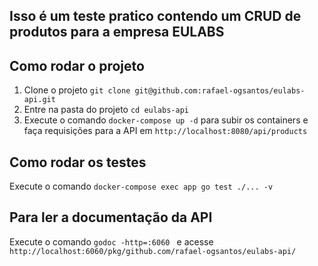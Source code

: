 ## Isso é um teste pratico contendo um CRUD de produtos para a empresa EULABS

## Como rodar o projeto
1. Clone o projeto `git clone git@github.com:rafael-ogsantos/eulabs-api.git`
2. Entre na pasta do projeto `cd eulabs-api`
3. Execute o comando `docker-compose up -d` para subir os containers e faça requisições para a API em `http://localhost:8080/api/products`

## Como rodar os testes
Execute o comando `docker-compose exec app go test ./... -v`

## Para ler a documentação da API
Execute o comando `godoc -http=:6060 ` e acesse `http://localhost:6060/pkg/github.com/rafael-ogsantos/eulabs-api/`


